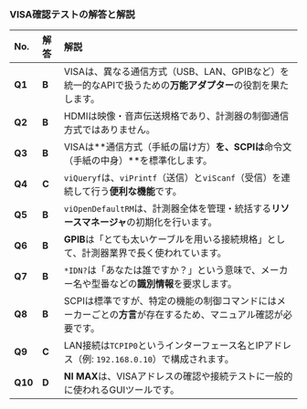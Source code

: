 ### VISA確認テストの解答と解説

| No. | 解答 | 解説 |
| :--- | :--- | :--- |
| **Q1** | **B** | VISAは、異なる通信方式（USB、LAN、GPIBなど）を統一的なAPIで扱うための**万能アダプター**の役割を果たします。 |
| **Q2** | **B** | HDMIは映像・音声伝送規格であり、計測器の制御通信方式ではありません。 |
| **Q3** | **B** | VISAは**通信方式（手紙の届け方）**を、SCPIは**命令文（手紙の中身）**を標準化します。 |
| **Q4** | **C** | $\texttt{viQueryf}$は、$\texttt{viPrintf}$（送信）と$\texttt{viScanf}$（受信）を連続して行う**便利な機能**です。 |
| **Q5** | **B** | $\texttt{viOpenDefaultRM}$は、計測器全体を管理・統括する**リソースマネージャ**の初期化を行います。 |
| **Q6** | **B** | **GPIB**は「とても太いケーブルを用いる接続規格」として、計測器業界で長く使われています。 |
| **Q7** | **B** | $\texttt{*IDN?}$は「あなたは誰ですか？」という意味で、メーカー名や型番などの**識別情報**を要求します。 |
| **Q8** | **B** | SCPIは標準ですが、特定の機能の制御コマンドにはメーカーごとの**方言**が存在するため、マニュアル確認が必要です。 |
| **Q9** | **C** | LAN接続は$\texttt{TCPIP0}$というインターフェース名とIPアドレス（例: $\texttt{192.168.0.10}$）で構成されます。 |
| **Q10** | **D** | **NI MAX**は、VISAアドレスの確認や接続テストに一般的に使われるGUIツールです。 |
